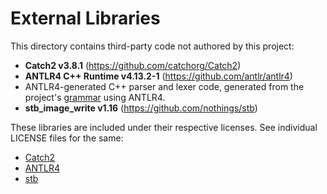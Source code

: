 # External Libraries

This directory contains third-party code not authored by this project:

- **Catch2 v3.8.1** (https://github.com/catchorg/Catch2)
- **ANTLR4 C++ Runtime v4.13.2-1** (https://github.com/antlr/antlr4)
- ANTLR4-generated C++ parser and lexer code, generated from the project's
  [grammar](/antlr4/) using ANTLR4.
- **stb_image_write v1.16** (https://github.com/nothings/stb)

These libraries are included under their respective licenses.
See individual LICENSE files for the same:
- [Catch2](catch2/LICENSE.txt)
- [ANTLR4](antlr4/LICENSE.txt)
- [stb](stb/LICENSE)
